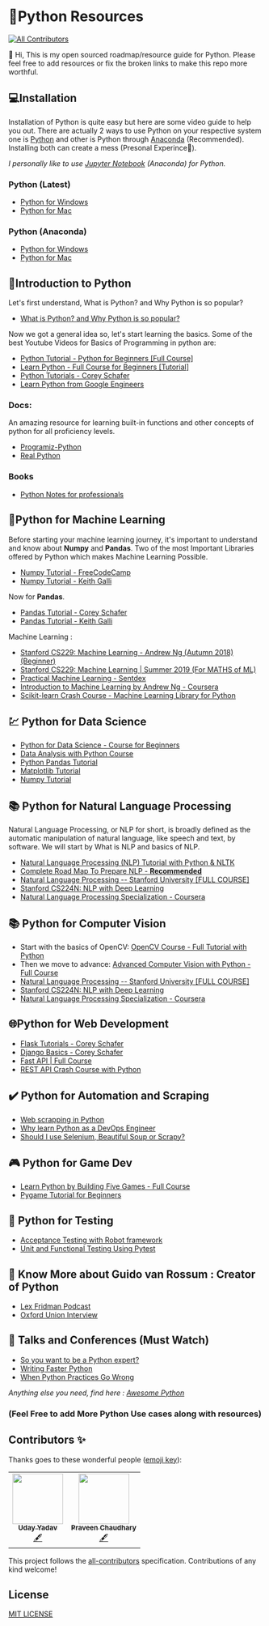 # 🐍Python Resources
<!-- ALL-CONTRIBUTORS-BADGE:START - Do not remove or modify this section -->
[![All Contributors](https://img.shields.io/badge/all_contributors-2-orange.svg?style=flat-square)](#contributors-)
<!-- ALL-CONTRIBUTORS-BADGE:END -->

👋 Hi,
This is my open sourced roadmap/resource guide for Python.
Please feel free to add resources or fix the broken links to make this repo more worthful.

## 💻Installation 

Installation of Python is quite easy but here are some video guide to help you out.
There are actually 2 ways to use Python on your respective system one is [Python](https://www.python.org/) and other is Python through [Anaconda](https://www.anaconda.com/products/individual) (Recommended).
Installing both can create a mess (Presonal Experince🙂).

*I personally like to use [Jupyter Notebook](https://jupyter.org/) (Anaconda) for Python.*


### Python (Latest)

- [Python for Windows](https://www.youtube.com/watch?v=UvcQlPZ8ecA&ab_channel=ProgrammingKnowledge2)
- [Python for Mac](https://www.youtube.com/watch?v=TgA4ObrowRg&ab_channel=AutomationStepbyStep-RaghavPal)

### Python (Anaconda)

  - [Python for Windows](https://www.youtube.com/watch?v=5mDYijMfSzs&ab_channel=ProgrammingKnowledge)
  - [Python for Mac](https://www.youtube.com/watch?v=V6ZAv7hBH6Y&ab_channel=JustUnderstandingData) 


##  👶Introduction to Python

Let's first understand, What is Python? and Why Python is so popular?

- [What is Python? and Why Python is so popular?](https://www.youtube.com/watch?v=Y8Tko2YC5hA&ab_channel=ProgrammingwithMosh)

Now we got a general idea so, let's start learning the basics.
Some of the best Youtube Videos for Basics of Programming in python are:

- [Python Tutorial - Python for Beginners \[Full Course\]](https://www.youtube.com/watch?v=_uQrJ0TkZlc&ab_channel=ProgrammingwithMosh)
- [Learn Python - Full Course for Beginners \[Tutorial\]](https://www.youtube.com/watch?v=rfscVS0vtbw&ab_channel=freeCodeCamp.org)
- [Python Tutorials - Corey Schafer](https://www.youtube.com/watch?v=YYXdXT2l-Gg&list=PL-osiE80TeTt2d9bfVyTiXJA-UTHn6WwU)
- [Learn Python from Google Engineers](https://developers.google.com/edu/python/)

### Docs:
An amazing resource for learning built-in functions and other concepts of python for all proficiency levels.

- [Programiz-Python](https://www.programiz.com/python-programming)
- [Real Python](https://realpython.com/)

### Books
- [Python Notes for professionals](https://books.goalkicker.com/PythonBook/)


## 🤖Python for Machine Learning

Before starting your machine learning journey, it's important to understand and know about **Numpy** and **Pandas**. Two of the most Important Libraries offered by Python which makes Machine Learning Possible.
- [Numpy Tutorial - FreeCodeCamp](https://www.youtube.com/watch?v=QUT1VHiLmmI)
- [Numpy Tutorial - Keith Galli](https://www.youtube.com/watch?v=GB9ByFAIAH4&ab_channel=KeithGalli)

Now for **Pandas**.
- [Pandas Tutorial - Corey Schafer](https://www.youtube.com/watch?v=ZyhVh-qRZPA&list=PL-osiE80TeTsWmV9i9c58mdDCSskIFdDS&ab_channel=CoreySchafer)
- [Pandas Tutorial - Keith Galli](https://www.youtube.com/watch?v=vmEHCJofslg&ab_channel=KeithGalli)

Machine Learning :
- [Stanford CS229: Machine Learning - Andrew Ng (Autumn 2018) (Beginner)](https://www.youtube.com/playlist?list=PLoROMvodv4rMiGQp3WXShtMGgzqpfVfbU)
- [Stanford CS229: Machine Learning | Summer 2019 (For MATHS of ML)](https://www.youtube.com/watch?v=KzH1ovd4Ots&list=PLoROMvodv4rNH7qL6-efu_q2_bPuy0adh)
- [Practical Machine Learning - Sentdex](https://www.youtube.com/watch?v=OGxgnH8y2NM&list=PLQVvvaa0QuDfKTOs3Keq_kaG2P55YRn5v)
- [Introduction to Machine Learning by Andrew Ng - Coursera](https://www.coursera.org/learn/machine-learning)
- [Scikit-learn Crash Course - Machine Learning Library for Python](https://www.youtube.com/watch?v=0B5eIE_1vpU&ab_channel=freeCodeCamp.org)



## 💹 Python for Data Science
- [Python for Data Science - Course for Beginners](https://www.youtube.com/watch?v=LHBE6Q9XlzI)
- [Data Analysis with Python Course](https://www.youtube.com/watch?v=GPVsHOlRBBI&ab_channel=freeCodeCamp.org)
- [Python Pandas Tutorial](https://www.youtube.com/watch?v=ZyhVh-qRZPA&list=PL-osiE80TeTsWmV9i9c58mdDCSskIFdDS)
- [Matplotlib Tutorial](https://www.youtube.com/watch?v=UO98lJQ3QGI&list=PL-osiE80TeTvipOqomVEeZ1HRrcEvtZB_)
- [Numpy Tutorial](https://www.youtube.com/watch?v=QUT1VHiLmmI)

## 📚 Python for Natural Language Processing
Natural Language Processing, or NLP for short, is broadly defined as the automatic manipulation of natural language, like speech and text, by software.
We will start by What is NLP and basics of NLP.
- [Natural Language Processing (NLP) Tutorial with Python & NLTK](https://www.youtube.com/watch?v=X2vAabgKiuM)
- [Complete Road Map To Prepare NLP - **Recommended**](https://www.youtube.com/watch?v=fM4qTMfCoak&list=PLZoTAELRMXVMdJ5sqbCK2LiM0HhQVWNzm)
- [Natural Language Processing -- Stanford University [FULL COURSE]](https://www.youtube.com/playlist?list=PLLssT5z_DsK8HbD2sPcUIDfQ7zmBarMYv)
- [Stanford CS224N: NLP with Deep Learning](https://www.youtube.com/watch?v=8rXD5-xhemo&list=PLoROMvodv4rOhcuXMZkNm7j3fVwBBY42z)
- [Natural Language Processing Specialization - Coursera](https://www.coursera.org/specializations/natural-language-processing?)


## 📚 Python for Computer Vision

- Start with the basics of OpenCV: [OpenCV Course - Full Tutorial with Python](https://www.youtube.com/watch?v=oXlwWbU8l2o)
- Then we move to advance: [Advanced Computer Vision with Python - Full Course](https://www.youtube.com/watch?v=01sAkU_NvOY)
- [Natural Language Processing -- Stanford University [FULL COURSE]](https://www.youtube.com/playlist?list=PLLssT5z_DsK8HbD2sPcUIDfQ7zmBarMYv)
- [Stanford CS224N: NLP with Deep Learning](https://www.youtube.com/watch?v=8rXD5-xhemo&list=PLoROMvodv4rOhcuXMZkNm7j3fVwBBY42z)
- [Natural Language Processing Specialization - Coursera](https://www.coursera.org/specializations/natural-language-processing?)

## 🌐Python for Web Development

- [Flask Tutorials - Corey Schafer](https://www.youtube.com/watch?v=MwZwr5Tvyxo&list=PL-osiE80TeTs4UjLw5MM6OjgkjFeUxCYH)
- [Django Basics - Corey Schafer](https://www.youtube.com/watch?v=UmljXZIypDc&list=PL-osiE80TeTtoQCKZ03TU5fNfx2UY6U4p)
- [Fast API | Full Course](https://www.youtube.com/watch?v=7t2alSnE2-I)
- [REST API Crash Course with Python](https://www.youtube.com/watch?v=qbLc5a9jdXo)

## ✔️ Python for Automation and Scraping
- [Web scrapping in Python](https://www.youtube.com/watch?v=XVv6mJpFOb0)
- [Why learn Python as a DevOps Engineer](https://www.youtube.com/watch?v=6u5NE1GiQDk)
- [Should I use Selenium, Beautiful Soup or Scrapy? ](https://www.youtube.com/watch?v=zucvHSQsKHA)

## 🎮 Python for Game Dev
- [Learn Python by Building Five Games - Full Course](https://www.youtube.com/watch?v=XGf2GcyHPhc)
- [Pygame Tutorial for Beginners](https://www.youtube.com/watch?v=FfWpgLFMI7w)

## 📝 Python for Testing
- [Acceptance Testing with Robot framework](https://www.youtube.com/playlist?list=PLUDwpEzHYYLsCHiiihnwl3L0xPspL7BPG)
- [Unit and Functional Testing Using Pytest](https://www.youtube.com/watch?v=byaxg00Gf9I)

## 🧔 Know More about Guido van Rossum : Creator of Python
- [Lex Fridman Podcast](https://www.youtube.com/watch?v=ghwaIiE3Nd8)
- [Oxford Union Interview](https://www.youtube.com/watch?v=7kn7NtlV6g0)

## 🎤 Talks and Conferences (Must Watch)
- [So you want to be a Python expert?](https://www.youtube.com/watch?v=cKPlPJyQrt4)
- [Writing Faster Python](https://www.youtube.com/watch?v=YjHsOrOOSuI)
- [When Python Practices Go Wrong](https://www.youtube.com/watch?v=S0No2zSJmks)

_Anything else you need, find here : [Awesome Python](https://awesome-python.com/)_

### (Feel Free to add More Python Use cases along with resources)

## Contributors ✨

Thanks goes to these wonderful people ([emoji key](https://allcontributors.org/docs/en/emoji-key)):

<!-- ALL-CONTRIBUTORS-LIST:START - Do not remove or modify this section -->
<!-- prettier-ignore-start -->
<!-- markdownlint-disable -->
<table>
  <tr>
    <td align="center"><a href="https://uday-yadav.web.app/"><img src="https://avatars.githubusercontent.com/u/49728410?v=4?s=100" width="100px;" alt=""/><br /><sub><b>Uday Yadav</b></sub></a><br /><a href="#content-dev117uday" title="Content">🖋</a></td>
    <td align="center"><a href="https://chaudharypraveen98.github.io/home/"><img src="https://avatars.githubusercontent.com/u/43620425?v=4?s=100" width="100px;" alt=""/><br /><sub><b>Praveen Chaudhary</b></sub></a><br /><a href="#content-chaudharypraveen98" title="Content">🖋</a></td>
  </tr>
</table>

<!-- markdownlint-restore -->
<!-- prettier-ignore-end -->

<!-- ALL-CONTRIBUTORS-LIST:END -->

This project follows the [all-contributors](https://github.com/all-contributors/all-contributors) specification. Contributions of any kind welcome!


## License

[MIT LICENSE](http://www.tldrlegal.com/license/mit-license)
